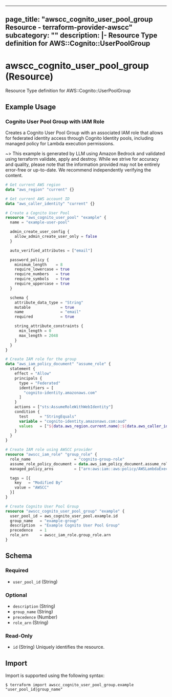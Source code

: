 
---
page_title: "awscc_cognito_user_pool_group Resource - terraform-provider-awscc"
subcategory: ""
description: |-
  Resource Type definition for AWS::Cognito::UserPoolGroup
---

# awscc_cognito_user_pool_group (Resource)

Resource Type definition for AWS::Cognito::UserPoolGroup

## Example Usage

### Cognito User Pool Group with IAM Role

Creates a Cognito User Pool Group with an associated IAM role that allows for federated identity access through Cognito Identity pools, including managed policy for Lambda execution permissions.

~> This example is generated by LLM using Amazon Bedrock and validated using terraform validate, apply and destroy. While we strive for accuracy and quality, please note that the information provided may not be entirely error-free or up-to-date. We recommend independently verifying the content.

```terraform
# Get current AWS region
data "aws_region" "current" {}

# Get current AWS account ID
data "aws_caller_identity" "current" {}

# Create a Cognito User Pool
resource "aws_cognito_user_pool" "example" {
  name = "example-user-pool"

  admin_create_user_config {
    allow_admin_create_user_only = false
  }

  auto_verified_attributes = ["email"]

  password_policy {
    minimum_length    = 8
    require_lowercase = true
    require_numbers   = true
    require_symbols   = true
    require_uppercase = true
  }

  schema {
    attribute_data_type = "String"
    mutable             = true
    name                = "email"
    required            = true

    string_attribute_constraints {
      min_length = 0
      max_length = 2048
    }
  }
}

# Create IAM role for the group
data "aws_iam_policy_document" "assume_role" {
  statement {
    effect = "Allow"
    principals {
      type = "Federated"
      identifiers = [
        "cognito-identity.amazonaws.com"
      ]
    }
    actions = ["sts:AssumeRoleWithWebIdentity"]
    condition {
      test     = "StringEquals"
      variable = "cognito-identity.amazonaws.com:aud"
      values   = ["${data.aws_region.current.name}:${data.aws_caller_identity.current.account_id}:identitypool/example"]
    }
  }
}

# Create IAM role using AWSCC provider
resource "awscc_iam_role" "group_role" {
  role_name                   = "cognito-group-role"
  assume_role_policy_document = data.aws_iam_policy_document.assume_role.json
  managed_policy_arns         = ["arn:aws:iam::aws:policy/AWSLambdaExecute"]

  tags = [{
    key   = "Modified By"
    value = "AWSCC"
  }]
}

# Create Cognito User Pool Group
resource "awscc_cognito_user_pool_group" "example" {
  user_pool_id = aws_cognito_user_pool.example.id
  group_name   = "example-group"
  description  = "Example Cognito User Pool Group"
  precedence   = 1
  role_arn     = awscc_iam_role.group_role.arn
}
```

<!-- schema generated by tfplugindocs -->
## Schema

### Required

- `user_pool_id` (String)

### Optional

- `description` (String)
- `group_name` (String)
- `precedence` (Number)
- `role_arn` (String)

### Read-Only

- `id` (String) Uniquely identifies the resource.

## Import

Import is supported using the following syntax:

```shell
$ terraform import awscc_cognito_user_pool_group.example "user_pool_id|group_name"
```
